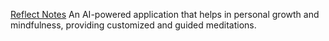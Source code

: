 
[Reflect Notes](https://reflect.app/)
An AI-powered application that helps in personal growth and mindfulness, providing customized and guided meditations.
